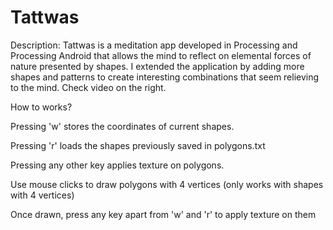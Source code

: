 # Tattwas

Description:
Tattwas is a meditation app developed in Processing and Processing Android that allows the mind to reflect on elemental forces of nature presented by shapes. I extended the application by adding more shapes and patterns to create interesting combinations that seem relieving to the mind. Check video on the right.

How to works?

Pressing 'w' stores the coordinates of current shapes.

Pressing 'r' loads the shapes previously saved in polygons.txt

Pressing any other key applies texture on polygons.

Use mouse clicks to draw polygons with 4 vertices (only works with shapes with 4 vertices)

Once drawn, press any key apart from 'w' and 'r' to apply texture on them
